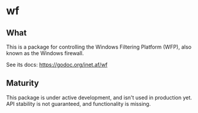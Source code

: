 # wf

## What

This is a package for controlling the Windows Filtering Platform
(WFP), also known as the Windows firewall.

See its docs: https://godoc.org/inet.af/wf

## Maturity

This package is under active development, and isn't used in production
yet. API stability is not guaranteed, and functionality is missing.
